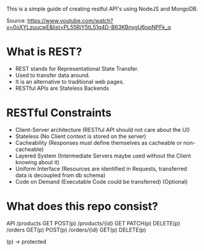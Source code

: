 This is a simple guide of creating restful API's using NodeJS and MongoDB.

Source: https://www.youtube.com/watch?v=0oXYLzuucwE&list=PL55RiY5tL51q4D-B63KBnygU6opNPFk_q

# What is REST?

- REST stands for Representational State Transfer.
- Used to transfer data around.
- It is an alternative to traditional web pages.
- RESTful APIs are Stateless Backends

# RESTful Constraints

- Client-Server architecture (RESTful API should not care about the UI)
- Stateless (No Client context is stored on the server)
- Cacheability (Responses must define themselves as cacheable or non-cacheable)
- Layered System (Intermediate Servers maybe used without the Client knowing about it)
- Uniform Interface (Resources are identified in Requests, transferred data is decoupled from db schema)
- Code on Demand (Executable Code could be transferred) (Optional)

# What does this repo consist?

API
  /products
    GET POST(p)
  /products/{id}
    GET PATCH(p) DELETE(p)
  /orders
    GET(p) POST(p) 
  /orders/{id}
    GET(p) DELETE(p)
  
  (p) -> protected




